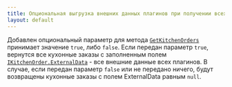 ```yaml
---
title: Опциональная выгрузка внешних данных плагинов при получении всех кухонных заказов
layout: default
---
```


Добавлен опциональный параметр для метода [`GetKitchenOrders`](https://iiko.github.io/front.api.sdk/v9/html/M_Resto_Front_Api_IOperationService_GetKitchenOrders.htm) принимает значение `true`, либо `false`.
Если передан параметр `true`, вернутся все кухонные заказы с заполненным полем [`IKitchenOrder.ExternalData`](https://iiko.github.io/front.api.sdk/v9/html/P_Resto_Front_Api_Data_Kitchen_IKitchenOrder_ExternalData.htm) - все внешние данные всех плагинов. В случае, если передан параметр `false` или не передано ничего, будут возвращены кухонные заказы с полем ExternalData равным `null`.
